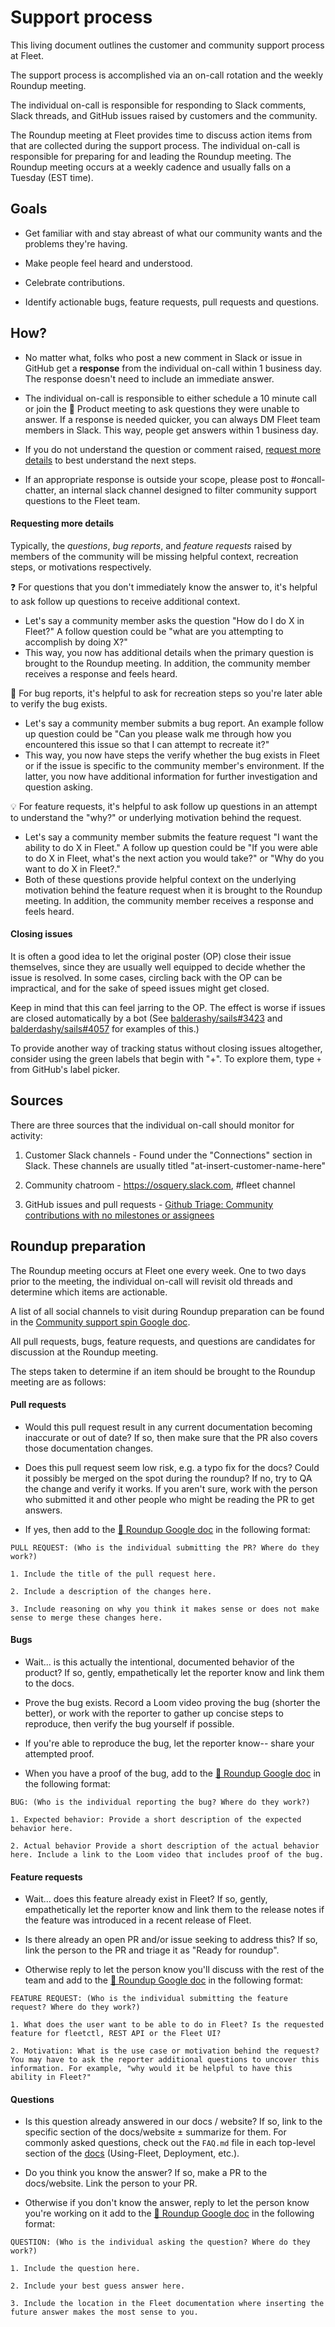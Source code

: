 # Support process

This living document outlines the customer and community support process at Fleet.

The support process is accomplished via an on-call rotation and the weekly Roundup meeting.

The individual on-call is responsible for responding to Slack comments, Slack threads, and GitHub issues raised by customers and the community.

The Roundup meeting at Fleet provides time to discuss action items from that are collected during the support process. The individual on-call is responsible for preparing for and leading the Roundup meeting. The Roundup meeting occurs at a weekly cadence and usually falls on a Tuesday (EST time).

## Goals

- Get familiar with and stay abreast of what our community wants and the problems they're having.

- Make people feel heard and understood.  

- Celebrate contributions. 

- Identify actionable bugs, feature requests, pull requests and questions.

## How?

- No matter what, folks who post a new comment in Slack or issue in GitHub get a **response** from the individual on-call within 1 business day. The response doesn't need to include an immediate answer.

- The individual on-call is responsible to either schedule a 10 minute call or join the 🧩 Product meeting to ask questions they were unable to answer. If a response is needed quicker, you can always DM Fleet team members in Slack. This way, people get answers within 1 business day.

- If you do not understand the question or comment raised, [request more details](#requesting-more-details) to best understand the next steps.

- If an appropriate response is outside your scope, please post to #oncall-chatter, an internal slack channel designed to filter community support questions to the Fleet team.

#### Requesting more details

Typically, the *questions*, *bug reports*, and *feature requests* raised by members of the community will be missing helpful context, recreation steps, or motivations respectively.

❓ For questions that you don't immediately know the answer to, it's helpful to ask follow up questions to receive additional context. 

- Let's say a community member asks the question "How do I do X in Fleet?" A follow question could be "what are you attempting to accomplish by doing X?" 
- This way, you now has additional details when the primary question is brought to the Roundup meeting. In addition, the community member receives a response and feels heard.

🦟 For bug reports, it's helpful to ask for recreation steps so you're later able to verify the bug exists.

- Let's say a community member submits a bug report. An example follow up question could be "Can you please walk me through how you encountered this issue so that I can attempt to recreate it?"
- This way, you now have steps the verify whether the bug exists in Fleet or if the issue is specific to the community member's environment. If the latter, you now have additional information for further investigation and question asking.

💡 For feature requests, it's helpful to ask follow up questions in an attempt to understand the "why?" or underlying motivation behind the request.

- Let's say a community member submits the feature request "I want the ability to do X in Fleet." A follow up question could be "If you were able to do X in Fleet, what's the next action you would take?" or "Why do you want to do X in Fleet?." 
- Both of these questions provide helpful context on the underlying motivation behind the feature request when it is brought to the Roundup meeting. In addition, the community member receives a response and feels heard.


#### Closing issues

It is often a good idea to let the original poster (OP) close their issue themselves, since they are usually well equipped to decide whether the issue is resolved.   In some cases, circling back with the OP can be impractical, and for the sake of speed issues might get closed.

Keep in mind that this can feel jarring to the OP.  The effect is worse if issues are closed automatically by a bot (See [balderashy/sails#3423](https://github.com/balderdashy/sails/issues/3423#issuecomment-169751072) and [balderdashy/sails#4057](https://github.com/balderdashy/sails/issues/4057) for examples of this.)

To provide another way of tracking status without closing issues altogether, consider using the green labels that begin with "+".  To explore them, type `+` from GitHub's label picker.


## Sources

There are three sources that the individual on-call should monitor for activity:

1. Customer Slack channels - Found under the "Connections" section in Slack. These channels are usually titled "at-insert-customer-name-here"

2. Community chatroom - https://osquery.slack.com, #fleet channel

3. GitHub issues and pull requests - [Github Triage: Community contributions with no milestones or assignees](https://github.com/issues?q=is%3Aopen+archived%3Afalse+org%3Afleetdm+no%3Amilestone+no%3Aassignee+sort%3Aupdated-desc+)

## Roundup preparation

The Roundup meeting occurs at Fleet one every week. One to two days prior to the meeting, the individual on-call will revisit old threads and determine which items are actionable.

A list of all social channels to visit during Roundup preparation can be found in the [Community support spin Google doc](https://docs.google.com/document/d/1dPxB88SQeDdZkZjg7RMwzdq0umMSHCZ2B2UdiZ4ko5s/edit#).

All pull requests, bugs, feature requests, and questions are candidates for discussion at the Roundup meeting. 

The steps taken to determine if an item should be brought to the Roundup meeting are as follows:

#### Pull requests

- Would this pull request result in any current documentation becoming inaccurate or out of date?  If so, then make sure that the PR also covers those documentation changes.

- Does this pull request seem low risk, e.g. a typo fix for the docs?  Could it possibly be merged on the spot during the roundup? If no, try to QA the change and verify it works.  If you aren't sure, work with the person who submitted it and other people who might be reading the PR to get answers.

- If yes, then add to the [🐄 Roundup Google doc](https://docs.google.com/document/d/16n0xT9RVqnlNSGaTLXmPJp-KJT9JN3cEyXSbudqBiZQ/edit#heading=h.le0crozigvb) in the following format:

```
PULL REQUEST: (Who is the individual submitting the PR? Where do they work?)

1. Include the title of the pull request here.

2. Include a description of the changes here.

3. Include reasoning on why you think it makes sense or does not make sense to merge these changes here.
```

#### Bugs

- Wait... is this actually the intentional, documented behavior of the product? If so, gently, empathetically let the reporter know and link them to the docs.

- Prove the bug exists. Record a Loom video proving the bug (shorter the better), or work with the reporter to gather up concise steps to reproduce, then verify the bug yourself if possible.

- If you're able to reproduce the bug, let the reporter know-- share your attempted proof.

- When you have a proof of the bug, add to the [🐄 Roundup Google doc](https://docs.google.com/document/d/16n0xT9RVqnlNSGaTLXmPJp-KJT9JN3cEyXSbudqBiZQ/edit#heading=h.le0crozigvb) in the following format:

```
BUG: (Who is the individual reporting the bug? Where do they work?)

1. Expected behavior: Provide a short description of the expected behavior here.

2. Actual behavior Provide a short description of the actual behavior here. Include a link to the Loom video that includes proof of the bug.
```

#### Feature requests

- Wait... does this feature already exist in Fleet? If so, gently, empathetically let the reporter know and link them to the release notes if the feature was introduced in a recent release of Fleet.

- Is there already an open PR and/or issue seeking to address this? If so, link the person to the PR and triage it as "Ready for roundup".

- Otherwise reply to let the person know you'll discuss with the rest of the team and add to the [🐄 Roundup Google doc](https://docs.google.com/document/d/16n0xT9RVqnlNSGaTLXmPJp-KJT9JN3cEyXSbudqBiZQ/edit#heading=h.le0crozigvb) in the following format:

```
FEATURE REQUEST: (Who is the individual submitting the feature request? Where do they work?)

1. What does the user want to be able to do in Fleet? Is the requested feature for fleetctl, REST API or the Fleet UI?

2. Motivation: What is the use case or motivation behind the request? You may have to ask the reporter additional questions to uncover this information. For example, "why would it be helpful to have this ability in Fleet?"
```

#### Questions

- Is this question already answered in our docs / website? If so, link to the specific section of the docs/website ± summarize for them. For commonly asked questions, check out the `FAQ.md` file in each top-level section of the [docs](../docs/README.md) (Using-Fleet, Deployment, etc.).

- Do you think you know the answer? If so, make a PR to the docs/website. Link the person to your PR.

- Otherwise if you don't know the answer, reply to let the person know you're working on it add to the [🐄 Roundup Google doc](https://docs.google.com/document/d/16n0xT9RVqnlNSGaTLXmPJp-KJT9JN3cEyXSbudqBiZQ/edit#heading=h.le0crozigvb) in the following format:

```
QUESTION: (Who is the individual asking the question? Where do they work?)

1. Include the question here.

2. Include your best guess answer here.

3. Include the location in the Fleet documentation where inserting the future answer makes the most sense to you.
```
